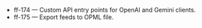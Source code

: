 
- ff-174 — Custom API entry points for OpenAI and Gemini clients.
- ff-175 — Export feeds to OPML file.
